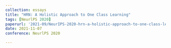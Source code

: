 ```yaml
---
collection: essays
title: "HRN: A Holistic Approach to One Class Learning"
tags: [NeurlPS 2020]
paperurl: '2021-09/NeurIPS-2020-hrn-a-holistic-approach-to-one-class-learning-Paper.pdf'
date: 2021-11-07
conference: NeurlPS 2020

---
```



